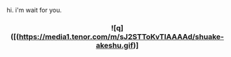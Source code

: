 hi. i'm wait for you.
### <p align="center"> ![q]([(https://media1.tenor.com/m/sJ2STToKvTIAAAAd/shuake-akeshu.gif)]
